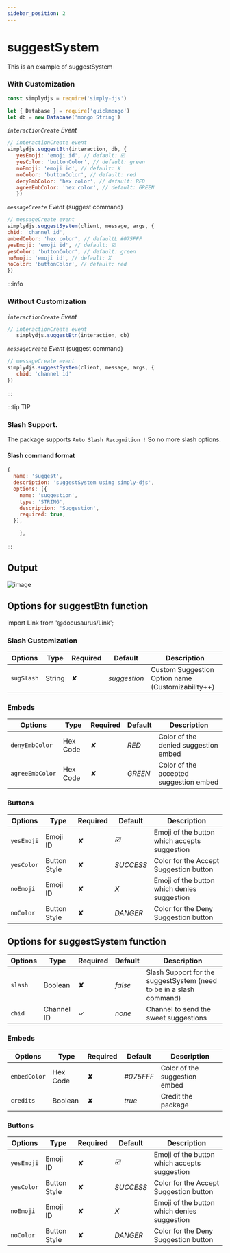 ```yaml
---
sidebar_position: 2
---
```


# suggestSystem
This is an example of suggestSystem


### With Customization
```js
const simplydjs = require('simply-djs')

let { Database } = require('quickmongo')
let db = new Database('mongo String')
```

_`interactionCreate` Event_
```js
// interactionCreate event
simplydjs.suggestBtn(interaction, db, {
   yesEmoji: 'emoji id', // default: ☑️
   yesColor: 'buttonColor', // default: green 
   noEmoji: 'emoji id', // default: X
   noColor: 'buttonColor', // default: red
   denyEmbColor: 'hex color', // default: RED
   agreeEmbColor: 'hex color', // default: GREEN
   })
   ```
_`messageCreate` Event_ (suggest command)
   ```js
// messageCreate event
simplydjs.suggestSystem(client, message, args, {
   chid: 'channel id',
   embedColor: 'hex color', // defaultL #075FFF
   yesEmoji: 'emoji id', // default: ☑️
   yesColor: 'buttonColor', // default: green 
   noEmoji: 'emoji id', // default: X
   noColor: 'buttonColor', // default: red
})
```

:::info
### Without Customization

_`interactionCreate` Event_
```js
// interactionCreate event
   simplydjs.suggestBtn(interaction, db)
```

_`messageCreate` Event_ (suggest command)
```js
// messageCreate event
simplydjs.suggestSystem(client, message, args, {
   chid: 'channel id'
})
```
:::

:::tip TIP
### Slash Support.

The package supports `Auto Slash Recognition !` So no more slash options.

#### Slash command format
```js
{
  name: 'suggest',
  description: 'suggestSystem using simply-djs',
  options: [{
    name: 'suggestion',
    type: 'STRING',
    description: 'Suggestion',
    required: true,
  }],

    },
```

:::

## Output
![image](https://user-images.githubusercontent.com/71836991/128165290-aa3f9c50-1fc3-4f5c-805d-e32e0e0b7be3.png)

## Options for suggestBtn function
import Link from '@docusaurus/Link';

### Slash Customization
<div style={{textAlign: 'center'}}>

| Options     | Type    | Required | Default | Description |
| ----------- | ----------- | ----------- | ----------- | ----------- |
| `sugSlash`|<Link to="https://developer.mozilla.org/en-US/docs/Web/JavaScript/Reference/Global_Objects/String">String</Link>| ✘ | *suggestion* | Custom Suggestion Option name (Customizability++) |

</div>

### Embeds
<div style={{textAlign: 'center'}}>

| Options     | Type    | Required | Default | Description |
| ----------- | ----------- | ----------- | ----------- | ----------- |
| `denyEmbColor`|<Link to="https://developer.mozilla.org/en-US/docs/Web/JavaScript/Reference/Global_Objects/String">Hex Code</Link>| ✘ | *RED* | Color of the denied suggestion embed |
| `agreeEmbColor`|<Link to="https://developer.mozilla.org/en-US/docs/Web/JavaScript/Reference/Global_Objects/String">Hex Code</Link>| ✘ | *GREEN* | Color of the accepted suggestion embed |

</div>

### Buttons
<div style={{textAlign: 'center'}}>

| Options     | Type    | Required | Default | Description |
| ----------- | ----------- | ----------- | ----------- | ----------- |
| `yesEmoji`|<Link to="https://discord.js.org/#/docs/main/stable/class/Emoji">Emoji ID</Link>| ✘ | *☑️* | Emoji of the button which accepts suggestion |
| `yesColor`| <Link to="https://discord.js.org/#/docs/main/stable/typedef/MessageButtonStyle">Button Style</Link>| ✘ | *SUCCESS* | Color for the Accept Suggestion button |
| `noEmoji`|<Link to="https://discord.js.org/#/docs/main/stable/class/Emoji">Emoji ID</Link>| ✘ | *X* | Emoji of the button which denies suggestion |
| `noColor`| <Link to="https://discord.js.org/#/docs/main/stable/typedef/MessageButtonStyle">Button Style</Link>| ✘ | *DANGER* | Color for the Deny Suggestion button |

</div>

## Options for suggestSystem function

<div style={{textAlign: 'center'}}>

| Options     | Type    | Required | Default | Description |
| ----------- | ----------- | ----------- | ----------- | ----------- |
| `slash`|<Link to="https://developer.mozilla.org/en-US/docs/Web/JavaScript/Reference/Global_Objects/Boolean">Boolean</Link>| ✘ | *false* | Slash Support for the suggestSystem (need to be in a slash command) |
| `chid` | <Link to="https://developer.mozilla.org/en-US/docs/Web/JavaScript/Reference/Global_Objects/String">Channel ID</Link> | ✓ | *none* | Channel to send the sweet suggestions |

</div>

### Embeds
<div style={{textAlign: 'center'}}>

| Options     | Type    | Required | Default | Description |
| ----------- | ----------- | ----------- | ----------- | ----------- |
| `embedColor`|<Link to="https://developer.mozilla.org/en-US/docs/Web/JavaScript/Reference/Global_Objects/String">Hex Code</Link>| ✘ | *#075FFF* | Color of the suggestion embed |
| `credits`|<Link to="https://developer.mozilla.org/en-US/docs/Web/JavaScript/Reference/Global_Objects/Boolean">Boolean</Link>| ✘ | *true* | Credit the package |

</div>

### Buttons
<div style={{textAlign: 'center'}}>

| Options     | Type    | Required | Default | Description |
| ----------- | ----------- | ----------- | ----------- | ----------- |
| `yesEmoji`|<Link to="https://discord.js.org/#/docs/main/stable/class/Emoji">Emoji ID</Link>| ✘ | *☑️* | Emoji of the button which accepts suggestion |
| `yesColor`| <Link to="https://discord.js.org/#/docs/main/stable/typedef/MessageButtonStyle">Button Style</Link>| ✘ | *SUCCESS* | Color for the Accept Suggestion button |
| `noEmoji`|<Link to="https://discord.js.org/#/docs/main/stable/class/Emoji">Emoji ID</Link>| ✘ | *X* | Emoji of the button which denies suggestion |
| `noColor`| <Link to="https://discord.js.org/#/docs/main/stable/typedef/MessageButtonStyle">Button Style</Link>| ✘ | *DANGER* | Color for the Deny Suggestion button |

</div>